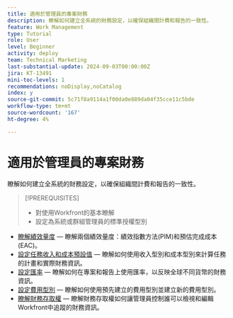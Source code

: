 ```yaml
---
title: 適用於管理員的專案財務
description: 瞭解如何建立全系統的財務設定，以確保組織間計費和報告的一致性。
feature: Work Management
type: Tutorial
role: User
level: Beginner
activity: deploy
team: Technical Marketing
last-substantial-update: 2024-09-03T00:00:00Z
jira: KT-13491
mini-toc-levels: 1
recommendations: noDisplay,noCatalog
index: y
source-git-commit: 5c71f8a9114a1f00da0e889da04f35cce11c5bde
workflow-type: tm+mt
source-wordcount: '167'
ht-degree: 4%

---
```



# 適用於管理員的專案財務

瞭解如何建立全系統的財務設定，以確保組織間計費和報告的一致性。


>[!PREREQUISITES]
>
>* 對使用Workfront的基本瞭解
>* 設定為系統或群組管理員的標準授權型別

* [瞭解績效量度](understand-performance-metrics.md) — 瞭解兩個績效量度：績效指數方法(PIM)和預估完成成本(EAC)。
* [設定任務收入和成本預設值](set-up-task-revenue-and-cost-defaults.md) — 瞭解如何使用收入型別和成本型別來計算任務的計畫和實際財務資訊。
* [設定匯率](set-up-exchange-rates.md) — 瞭解如何在專案和報告上使用匯率，以反映全球不同貨幣的財務資訊。
* [設定費用型別](set-up-expense-types.md) — 瞭解如何使用預先建立的費用型別並建立新的費用型別。
* [瞭解財務存取權](understand-financial-access.md) — 瞭解財務存取權如何讓管理員控制誰可以檢視和編輯Workfront中追蹤的財務資訊。
